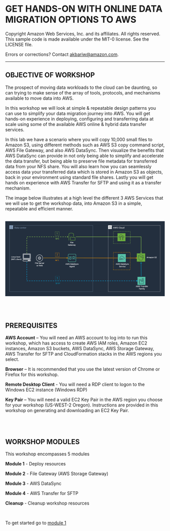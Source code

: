 GET HANDS-ON WITH ONLINE DATA MIGRATION OPTIONS TO AWS<br>
=======================================================================

Copyright Amazon Web Services, Inc. and its affiliates.  All rights reserved. This sample code is made available under the MIT-0 license. See the LICENSE file.

Errors or corrections? Contact akbariw@amazon.com.

--------------------------------------------------------


OBJECTIVE OF WORKSHOP
--------------------------------

The prospect of moving data workloads to the cloud can be daunting, so can
trying to make sense of the array of tools, protocols, and mechanisms available
to move data into AWS.

In this workshop we will look at simple & repeatable design patterns you can use to simplify your data migration journey into AWS. You will get hands-on experience in deploying, configuring and
transferring data at scale using some of the available AWS online & hybrid data transfer services. 

In this lab we have a scenario where you will copy 10,000 small files to Amazon S3,
using different methods such as AWS S3 copy command script, AWS File Gateway, and also
AWS DataSync. Then visualize the benefits that AWS DataSync can provide in not only being able to simplify and accelerate the data transfer, but being able to preserve file metadata for transferred data from your NFS share. You will also learn how you can seamlessly access data your transferred data which is stored in Amazon S3 as objects, back in your environment using standard file shares. Lastly you will get hands on experience with AWS Transfer for SFTP and using it as a transfer mechanism.

The image below illustrates at a high level the different 3 AWS Services that we will use to get the workshop data, into Amazon S3 in a simple, repeatable and efficient manner.

<br>

<img src="images/0-0.PNG">

<br/><br/>

**PREREQUISITES** 
--------------------------------

**AWS Account** – You will need an AWS account to log into to run this workshop, which has access to 
create AWS IAM roles, Amazon EC2 instances, Amazon S3 buckets, AWS DataSync, AWS Storage Gateway, AWS Transfer for SFTP and CloudFormation stacks in the AWS regions you select.

**Browser** – It is recommended that you use the latest version of Chrome or
Firefox for this workshop.

**Remote Desktop Client** - You will need a RDP client to logon to the Windows
EC2 instance (Windows RDP)

**Key Pair** – You will need a valid EC2 Key Pair in the AWS region you choose
for your workshop (US-WEST-2 Oregon). Instructions are provided in this workshop
on generating and downloading an EC2 Key Pair.


<br/><br/>

**WORKSHOP MODULES**
--------------------

This workshop encompasses 5 modules

**Module 1** - Deploy resources

**Module 2** - File Gateway (AWS Storage Gateway)

**Module 3** - AWS DataSync

**Module 4** - AWS Transfer for SFTP

**Cleanup** - Cleanup workshop resources


<br>

To get started go to [module 1](/module1/README.md)
